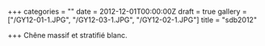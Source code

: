 +++
categories = ""
date = 2012-12-01T00:00:00Z
draft = true
gallery = ["/GY12-01-1.JPG", "/GY12-03-1.JPG", "/GY12-02-1.JPG"]
title = "sdb2012"

+++
Chêne massif et stratifié blanc.